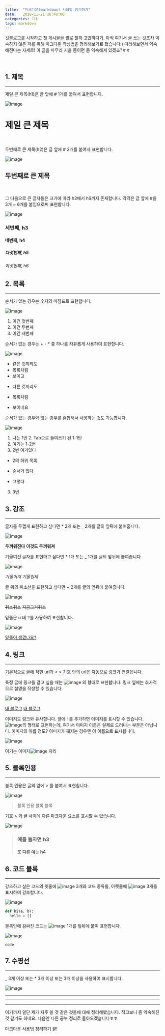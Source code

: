 ```yaml
---
title:  "마크다운(markdown) 사용법 정리하기"
date:   2018-11-21 18:40:00
categories: 기초
tags: markdown
---
```


깃블로그를 시작하고 첫 게시물을 뭘로 할까 고민하다가, 아직 여기서 글 쓰는 것조차 익숙하지 않은 저를 위해 마크다운 작성법을 정리해보기로 했습니다:) 따라해보면서 익숙해진다는 자세로! 이 글을 마무리 지을 쯤이면 좀 익숙해져 있겠죠?ㅎㅎ

  

  

  ​	  

## 1. 제목
***

제일 큰 제목(h1)은 글 앞에 # 1개를 붙여서 표현합니다.


![image](https://user-images.githubusercontent.com/23413819/48965781-160a2100-f007-11e8-8912-3757220a31c8.png)  

# 제일 큰 제목  

​    

  

두번째로 큰 제목(h2)은 글 앞에 # 2개를 붙여서 표현합니다.

![image](https://user-images.githubusercontent.com/23413819/48965782-215d4c80-f007-11e8-83df-1c3ff684441a.png)  

## 두번째로 큰 제목

​    

  	

그 다음으로 큰 글자들은 크기에 따라 h3에서 h6까지 존재합니다. 각각은 글 앞에 #을 3개 ~ 6개를 붙임으로써 표현합니다.

![image](https://user-images.githubusercontent.com/23413819/48834041-1bc1f580-edc0-11e8-886e-62eaeb095969.png)  
### 세번째, h3
#### 네번째, h4
##### 다섯번째, h5
###### 여섯번째, h6

  

  

  	

## 2. 목록
***
순서가 있는 경우는 숫자와 마침표로 표현합니다.

![image](https://user-images.githubusercontent.com/23413819/48834057-28dee480-edc0-11e8-860f-14a26cafdd6a.png)  

1. 이건 첫번째
2. 이건 두번째
3. 이건 세번째

  

  


순서가 없는 경우는 + - * 중 하나를 자유롭게 사용하여 표현합니다.

![image](https://user-images.githubusercontent.com/23413819/48834085-385e2d80-edc0-11e8-9744-a9ff9fed6997.png)  

+ 같은 것끼리도
+ 목록처럼
+ 보이고

- 다른 것끼리도
+ 목록처럼
* 보이네요

  

  

순서가 있는 경우와 없는 경우를 혼합해서 사용하는 것도 가능합니다.

![image](https://user-images.githubusercontent.com/23413819/48834103-47dd7680-edc0-11e8-8826-41408f1d027e.png)  

1. 나는 1번
     2. Tab으로 들여쓰기 된 1-1번
  2. 여기는 1-2번
3. 2번 여기있다
  - 2의 하위 목록
  + 순서가 없다
  * 그렇다
3. 3번

  

  

  

## 3. 강조
***
글자를 두껍게 표현하고 싶다면 * 2개 또는 _ 2개를 글의 앞뒤에 붙여줍니다.

![image](https://user-images.githubusercontent.com/23413819/48834127-56c42900-edc0-11e8-8a90-c5e21c5914bf.png)  

**두꺼워진다** __이것도 두꺼워져__

  

  

기울여진 글자를 표현하고 싶다면 * 1개 또는 _ 1개를 글의 앞뒤에 붙여줍니다.

![image](https://user-images.githubusercontent.com/23413819/48834135-5af04680-edc0-11e8-8026-eeb47677b44d.png)  

*기울어져* _기울임체_

  

  

글 위의 취소선을 표현하고 싶다면 ~ 2개를 글의 앞뒤에 붙여줍니다.

![image](https://user-images.githubusercontent.com/23413819/48834145-604d9100-edc0-11e8-99d7-da7e963a103e.png)  

~~취소취소~~ ~~지금그거취소~~

  

  

밑줄은 u 태그를 사용하여 표현합니다.

![image](https://user-images.githubusercontent.com/23413819/48834158-65aadb80-edc0-11e8-92f6-570fe6f5d7f4.png)  

<u>밑줄이 생겼나요?</u>

  

  

  	

## 4. 링크
***
기본적으로 글에 적힌 url과 < > 기호 안의 url은 자동으로 링크가 연결됩니다.   

특정 글에 링크를 걸고 싶을 때는 ![image](https://user-images.githubusercontent.com/23413819/48834780-f1713780-edc1-11e8-8648-16634b8f7c2c.png) 의 형태로 표현합니다. 링크 옆에는 추가적으로 설명을 작성할 수 있습니다.

![image](https://user-images.githubusercontent.com/23413819/48834211-883cf480-edc0-11e8-953a-adfdbb34255a.png)  

[내 블로그](cocojelly.github.io)
[내 블로그](cocojelly.github.io "cocojelly의 블로그")

  

  

이미지도 링크와 유사합니다. 앞에 ! 를 추가하면 이미지를 표시할 수 있습니다. ![image](https://user-images.githubusercontent.com/23413819/48965747-56b56a80-f006-11e8-95c5-5699e1c964d1.png)의 형태로 표현하는데, 여기서 이미지 이름은 실제로 드러나는 부분은 아닙니다. 이미지의 이름 정도? 이미지가 깨지는 경우엔 이 이름으로 표시됩니다.

![image](https://user-images.githubusercontent.com/23413819/48834223-93902000-edc0-11e8-9c3b-cfb1a5b39d29.png) 


여기는 이미지![image](https://user-images.githubusercontent.com/23413819/48830729-9edf4d80-edb8-11e8-9e4d-41339ee2e431.png) 자리  

  

  

  	

## 5. 블록인용
***
블록 인용은 글의 앞에 > 를 붙여서 표현힙니다.

![image](https://user-images.githubusercontent.com/23413819/48834250-a7d41d00-edc0-11e8-8267-20bbe3a52565.png)  

> 블록 인용 블록 블록

  

  

기호 > 과 글 사이에 다른 마크다운 요소를 표시할 수 있습니다.

![image](https://user-images.githubusercontent.com/23413819/48833922-c685e400-edbf-11e8-98ca-7d07e6741899.png)  

> ### 예를 들자면 h3
> #### 또 다른 예는 h4

  

  

  

## 6. 코드 블록

***
강조하고 싶은 코드의 윗줄에 ![image](https://user-images.githubusercontent.com/23413819/48831159-9cc9be80-edb9-11e8-84f9-09a6152a82f8.png) 3개와 코드 종류를, 아랫줄에 ![image](https://user-images.githubusercontent.com/23413819/48831159-9cc9be80-edb9-11e8-84f9-09a6152a82f8.png) 3개를 표시하여 강조합니다.

![image](https://user-images.githubusercontent.com/23413819/48834267-ba4e5680-edc0-11e8-8685-1f442e869894.png)  

```python
def hi(a, b):
  hello = []
```

  

  

블록안에 감싸진 코드는 ![image](https://user-images.githubusercontent.com/23413819/48831159-9cc9be80-edb9-11e8-84f9-09a6152a82f8.png) 1개를 앞뒤에 붙여 표현합니다.

![image](https://user-images.githubusercontent.com/23413819/48833472-c3d6bf00-edbe-11e8-97eb-db59b806c42a.png)  

`code`

  

  

  

## 7. 수평선
***
_ 3개 이상 또는 * 3개 이상 또는 3개 이상을 사용하여 표시합니다.

![image](https://user-images.githubusercontent.com/23413819/48834289-c9cd9f80-edc0-11e8-892a-990d1e9739cc.png)  

  

---
***
___

  

  

  

여기까지 일단 제가 자주 쓸 것 같은 것들에 대해 정리해봤습니다. 적고보니 좀 익숙해진 것 같기도 하네요. 다음엔 다른 공부 정리로 돌아오겠습니다ㅎㅎ

마크다운 사용법 정리하기 끝!